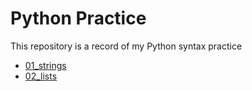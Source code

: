 # Python Practice
This repository is a record of my Python syntax practice
- [01_strings](01_strings/)
- [02_lists](02_lists/)
